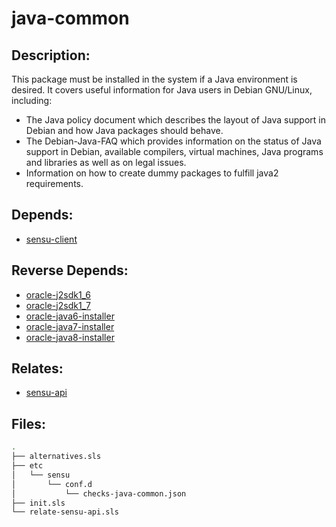 # java-common

## Description:

This package must be installed in the system if a Java environment is desired. It covers useful information for Java users in Debian GNU/Linux, including:
* The Java policy document which describes the layout of Java support in
  Debian and how Java packages should behave.
* The Debian-Java-FAQ which provides information on the status of
  Java support in Debian, available compilers, virtual machines, Java
  programs and libraries as well as on legal issues.
* Information on how to create dummy packages to fulfill java2
  requirements.

## Depends:

  -  [sensu-client](/salt/sensu-client)

## Reverse Depends:

  -  [oracle-j2sdk1\_6](/salt/oracle-j2sdk1_6)
  -  [oracle-j2sdk1\_7](/salt/oracle-j2sdk1_7)
  -  [oracle-java6-installer](/salt/oracle-java6-installer)
  -  [oracle-java7-installer](/salt/oracle-java7-installer)
  -  [oracle-java8-installer](/salt/oracle-java8-installer)

## Relates:

  -  [sensu-api](/salt/sensu-api)

## Files:

```bash
.
├── alternatives.sls
├── etc
│   └── sensu
│       └── conf.d
│           └── checks-java-common.json
├── init.sls
└── relate-sensu-api.sls
```
